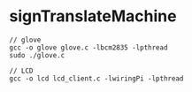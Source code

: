 # signTranslateMachine

```
// glove
gcc -o glove glove.c -lbcm2835 -lpthread
sudo ./glove.c
```

```
// LCD
gcc -o lcd lcd_client.c -lwiringPi -lpthread
```
